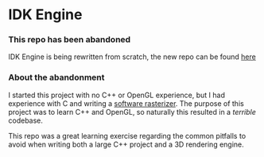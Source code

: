 # IDK Engine

### This repo has been abandoned
IDK Engine is being rewritten from scratch, the new repo can be found [here](https://github.com/mellic03/IDKGameEngine)


### About the abandonment
I started this project with no C++ or OpenGL experience, but I had experience with C and writing a [software rasterizer](https://github.com/mellic03/software-renderer). The purpose of this project was to learn C++ and OpenGL, so naturally this resulted in a *terrible* codebase.

This repo was a great learning exercise regarding the common pitfalls to avoid when writing both a large C++ project and a 3D rendering engine.

